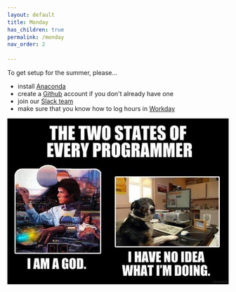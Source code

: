 ```yaml
---
layout: default
title: Monday
has_children: true
permalink: /monday
nav_order: 2

---
```


To get setup for the summer, please...
- install [Anaconda](https://www.anaconda.com/)
- create a [Github](https://github.com/) account if you don't already have one
- join our [Slack team](https://haverfordds.slack.com/)
- make sure that you know how to log hours in [Workday](https://www.haverford.edu/work) 

![](https://github.com/HCDigitalScholarship/summer-django/raw/master/2_states_programer.png)

